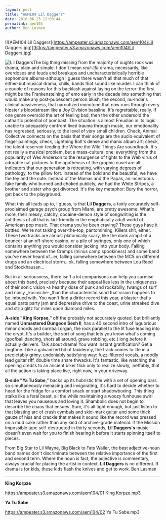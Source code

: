 ```yaml
---
layout: post
title: "AEM104 Lil Daggers"
date: 2010-06-23 12:00:44
permalink: aem104
author: Ben Lasman
---
```

[![AEM104 Lil Daggers](https://ampeater.s3.amazonaws.com/aem104/Lil Daggers.jpg)](https://ampeater.s3.amazonaws.com/aem104/Lil Daggers.jpg)

![](http://ampeatermusic.com/wp-content/uploads/2010/06/Lil-Daggers-300x294.jpg "Lil Daggers")The big thing missing from the majority of oughts rock was drama, plain and simple. I don't mean _real-life_ drama, necessarily, like overdoses and feuds and breakups and uncharacteristically horrible sophomore albums-although I guess there wasn't all that much of that either-but musical drama, chills, bands that sound like murder. I can think of a couple of reasons for this backlash against laying on the terror: the first might be the Frankensteining of emo early in the decade into something that would make any post-pubescent person blush; the second, nu-Indie's clinical passiveness, that narcotized monotone that now runs through every hipster's bloodstream like a Joy Division bassline. It's regrettable, really. If one genre oversold the art of feeling bad, then the other undersold the cathartic potential of bombast. The situation is almost Freudian in its logic: unable to adequately confront lived trauma through music, our emotionality has regressed, seriously, to the level of very small children. Check, Animal Collective connects on the basis that their songs are the audio equivalent of finger paintings; check, Lightning Bolt's dense and manic album art; check, the talent reservoir feeding the Where the Wild Things Are  soundtrack. It's not really a musical problem, but a mass-cultural one: everything from the popularity of Wes Anderson to the resurgence of tights to the Web virus of adorable cat pictures to the apotheosis of the graphic novel are all indicators that our generation is retreating, with varying degrees of pathology, to the pillow fort. Instead of the bold and the beautiful, we have the fey and the cute. Instead of the Mamas and the Papas, an incestuous fake family who burned and choked publicly, we had the White Stripes, a brother and sister who got divorced. It's the key metaphor: Bury the horror, get back to the playground.

<!-- more -->

What this all leads up to, I guess, is that **Lil Daggers**, a fairly accurately self-proclaimed garage psych group from Miami, are pretty awesome. What's more, their messy, catchy, cocaine-demon style of songwriting is the antithesis of all that is kid-friendly in the emphatically adult world of American pop music. That drama you've been craving? These guys have it bottled. We're not talking over-the-top, pantomiming, Killers shit, either. These two tracks are almost platonically scary, like the dank armpit of a bouncer at an off-shore casino, or a pile of syringes, only one of which contains anything you would consider jacking into your body. Falling somewhere between the Cramps (minus camp spookiness) and some band you've never heard of...er, falling somewhere between the MC5 on different drugs and an electrical storm...ok, falling somewhere between Lou Reed and Stockhausen...

But in all seriousness, there isn't a lot comparisons can help you surmise about this band, precisely because their appeal lies less in the uniqueness of their sonic vision -a healthy dose of punk and rockabilly, twangs of surf and noisy _kosmiche-_than the characteristic snarl that vision happens to be imbued with. You won't find a dirtier record this year, a blaster that's equal parts party jam and depressive drive to the coast, urine streaked dive and strip glitz for miles upon diamond miles.

**A-side "King Korpse,"** off the probably not accurately quoted, but brilliantly named **Unmastered Dungeon Sesh II**, has a 40 second intro of lugubrious minor chords and cornball organ, the rock parallel to the lit fuse leading into the crypt. It's a builder, the sort of song that lets you know what's coming (goofball dancing, shots all around, grave robbing, etc.) long before it actually delivers. Talk about drama! You want instant gratification? Get a ringtone. Like a galvanized bit of taxidermy, the track comes to life in a predictably grimy, undeniably satisfying way: fuzz-filtered vocals, a noodly lead guitar riff, double time snare thwacks. It's fantastic, like watching the opening credits to an ancient biker flick only to realize slowly, ineffably, that all the action is taking place live, right now, in your driveway.

**B-side "Ya Tu Sabe,"** backs up its hubristic title with a set of opening bars so simultaneously menacing and invigorating, it's hard to decide whether to head for the fridge for a comfort snack or start shadowboxing. This thing stalks like a feral beast, all the while maintaining a woozy funhouse swirl that leaves you nauseous and loving it. Shambolic does not begin to describe the chaos that ensues. Sure, it's all tight enough, but just listen to that blasting arc of crash cymbals and skid-mark guitar and some thick gauze of hiss and crackle that makes it sound like the record was pressed on a mud cake rather than any kind of archive-grade material. If the Mission Impossible tape self-destructed in thirty seconds, **Lil Daggers's** music doesn't even wait for you to finish hearing it before it starts spinning itself to pieces.

From Big Star to Lil Wayne, Big Black to Fats Waller, the best adjective-noun band names don't discriminate between the relative importance of the first and second term. Where the noun is fact, the adjective is commentary, always crucial for placing the artist in context. **Lil Daggers** is no different. If drama is for kids, these kids flash the knives and get to work. Ben Lasman

---

**King Korpze**

https://ampeater.s3.amazonaws.com/aem104/01 King Korpze.mp3

**Ya Tu Sabe**

https://ampeater.s3.amazonaws.com/aem104/02 Ya Tu Sabe.mp3

